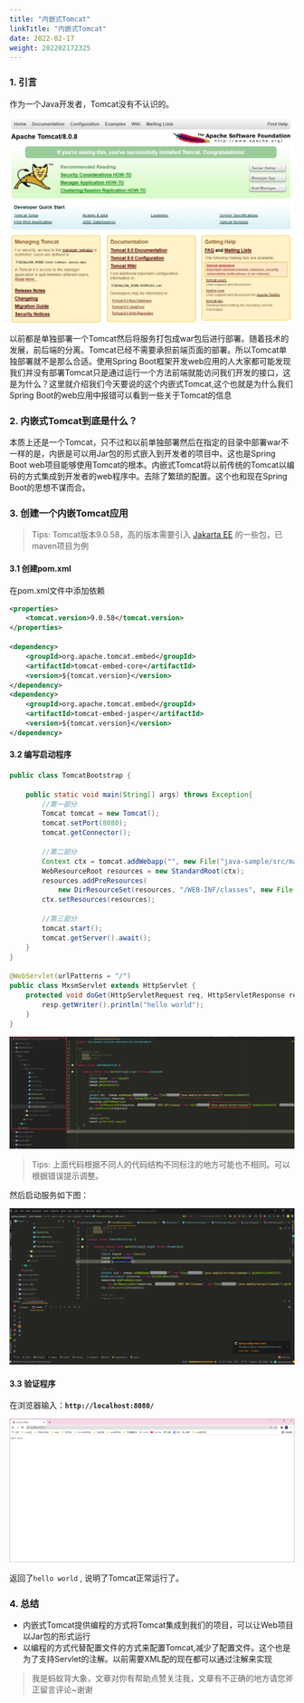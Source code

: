 ```yaml
---
title: "内嵌式Tomcat"
linkTitle: "内嵌式Tomcat"
date: 2022-02-17
weight: 202202172325
---
```


### 1. 引言

作为一个Java开发者，Tomcat没有不认识的。

![image-20220224231614905](https://raw.githubusercontent.com/mxsm/picture/main/others/serialize/image-20220224231614905.png)

以前都是单独部署一个Tomcat然后将服务打包成war包后进行部署。随着技术的发展，前后端的分离。Tomcat已经不需要承担前端页面的部署。所以Tomcat单独部署就不是那么合适。使用Spring Boot框架开发web应用的人大家都可能发现我们并没有部署Tomcat只是通过运行一个方法前端就能访问我们开发的接口，这是为什么？这里就介绍我们今天要说的这个内嵌式Tomcat,这个也就是为什么我们Spring Boot的web应用中报错可以看到一些关于Tomcat的信息

### 2. 内嵌式Tomcat到底是什么？

本质上还是一个Tomcat，只不过和以前单独部署然后在指定的目录中部署war不一样的是，内嵌是可以用Jar包的形式嵌入到开发者的项目中。这也是Spring Boot web项目能够使用Tomcat的根本。内嵌式Tomcat将以前传统的Tomcat以编码的方式集成到开发者的web程序中。去除了繁琐的配置。这个也和现在Spring Boot的思想不谋而合。

### 3. 创建一个内嵌Tomcat应用

> Tips: Tomcat版本9.0.58，高的版本需要引入 [Jakarta EE](https://jakarta.ee/) 的一些包，已maven项目为例

#### 3.1 创建pom.xml

在pom.xml文件中添加依赖

```xml
<properties>
    <tomcat.version>9.0.58</tomcat.version>
</properties>

<dependency>
    <groupId>org.apache.tomcat.embed</groupId>
    <artifactId>tomcat-embed-core</artifactId>
    <version>${tomcat.version}</version>
</dependency>
<dependency>
    <groupId>org.apache.tomcat.embed</groupId>
    <artifactId>tomcat-embed-jasper</artifactId>
    <version>${tomcat.version}</version>
</dependency>
```

#### 3.2 编写启动程序

```java
public class TomcatBootstrap {

    public static void main(String[] args) throws Exception{
        //第一部分
        Tomcat tomcat = new Tomcat();
        tomcat.setPort(8080);
        tomcat.getConnector();

        //第二部分
        Context ctx = tomcat.addWebapp("", new File("java-sample/src/main/webapp").getAbsolutePath());
        WebResourceRoot resources = new StandardRoot(ctx);
        resources.addPreResources(
            new DirResourceSet(resources, "/WEB-INF/classes", new File("java-sample/target/classes").getAbsolutePath(), "/"));
        ctx.setResources(resources);

        //第三部分
        tomcat.start();
        tomcat.getServer().await();
    }
}

@WebServlet(urlPatterns = "/")
public class MxsmServlet extends HttpServlet {
    protected void doGet(HttpServletRequest req, HttpServletResponse resp) throws ServletException, IOException {
        resp.getWriter().println("hello world");
    }
}
```

![image-20220224233009657](https://raw.githubusercontent.com/mxsm/picture/main/others/serialize/image-20220224233009657.png)

> Tips: 上面代码根据不同人的代码结构不同标注的地方可能也不相同。可以根据错误提示调整。

然后启动服务如下图：

![startembedtomcat](https://raw.githubusercontent.com/mxsm/picture/main/others/serialize/startembedtomcat.gif)

#### 3.3 验证程序

在浏览器输入：**`http://localhost:8080/`**

![image-20220224233432937](https://raw.githubusercontent.com/mxsm/picture/main/others/serialize/image-20220224233432937.png)

返回了`hello world` , 说明了Tomcat正常运行了。

### 4. 总结

- 内嵌式Tomcat提供编程的方式将Tomcat集成到我们的项目，可以让Web项目以Jar包的形式运行
- 以编程的方式代替配置文件的方式来配置Tomcat,减少了配置文件。这个也是为了支持Servlet的注解。以前需要XML配的现在都可以通过注解来实现

> 我是蚂蚁背大象，文章对你有帮助点赞关注我，文章有不正确的地方请您斧正留言评论~谢谢